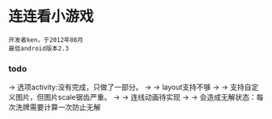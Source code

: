 连连看小游戏
===================================  
    开发者ken，于2012年08月
    最低android版本2.3


### todo 
-> 选项activity:没有完成，只做了一部分。
-> 
-> layout支持不够
-> 
-> 支持自定义图片，但图片scale锯齿严重。
-> 
-> 连线动画待实现
-> 
-> 会造成无解状态：每次洗牌需要计算一次防止无解
